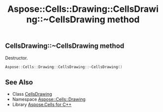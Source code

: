 ﻿---
title: Aspose::Cells::Drawing::CellsDrawing::~CellsDrawing method
linktitle: ~CellsDrawing
second_title: Aspose.Cells for C++ API Reference
description: 'Aspose::Cells::Drawing::CellsDrawing::~CellsDrawing method. Destructor in C++.'
type: docs
weight: 200
url: /cpp/aspose.cells.drawing/cellsdrawing/~cellsdrawing/
---
## CellsDrawing::~CellsDrawing method


Destructor.

```cpp
Aspose::Cells::Drawing::CellsDrawing::~CellsDrawing()
```

## See Also

* Class [CellsDrawing](../)
* Namespace [Aspose::Cells::Drawing](../../)
* Library [Aspose.Cells for C++](../../../)
